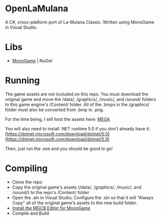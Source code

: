 # OpenLaMulana
A C#, cross-platform port of La-Mulana Classic. Written using MonoGame in Visual Studio.

# Libs
- [MonoGame](https://www.monogame.net/) | NuGet

# Running
The game assets are not included on this repo. You must download the original game and move the /data/, /graphics/, /music/, and /sound/ folders to this game engine's /Content/ folder. All of the .bmps in the /graphics/ folder must also be converted from .bmp to .png.

For the time being, I will host the assets here: [MEGA](https://mega.nz/file/XbRQXTDL#88CDYFwG47P7G6LBwWmYau0k6fyVOGxw1aR_zM-Aw88)

You will also need to install .NET runtime 5.0 if you don't already have it: [https://dotnet.microsoft.com/download/dotnet/5.0](https://dotnet.microsoft.com/download/dotnet/5.0)

Then, just run the .exe and you should be good to go!

# Compiling
- Clone the repo
- Copy the original game's assets (/data/, /graphics/, /music/, and /sound/) to the repo's /Content/ folder
- Open the .sln in Visual Studio; Configure the .sln so that it will "Always Copy" all of the original game's assets to the new build folder.
- [Install the MGCB Editor for MonoGame](https://docs.monogame.net/articles/getting_started/1_setting_up_your_development_environment_windows.html#install-mgcb-editor)
- Compile and Build
